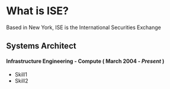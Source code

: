 # What is ISE?

Based in New York, ISE is the International Securities Exchange

## Systems Architect
#### Infrastructure Engineering - Compute ( March 2004 - *Present* )

* Skill1
* Skill2
